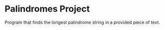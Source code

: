 # Palindromes Project

Program that finds the longest palindrome string in a provided piece of text.
